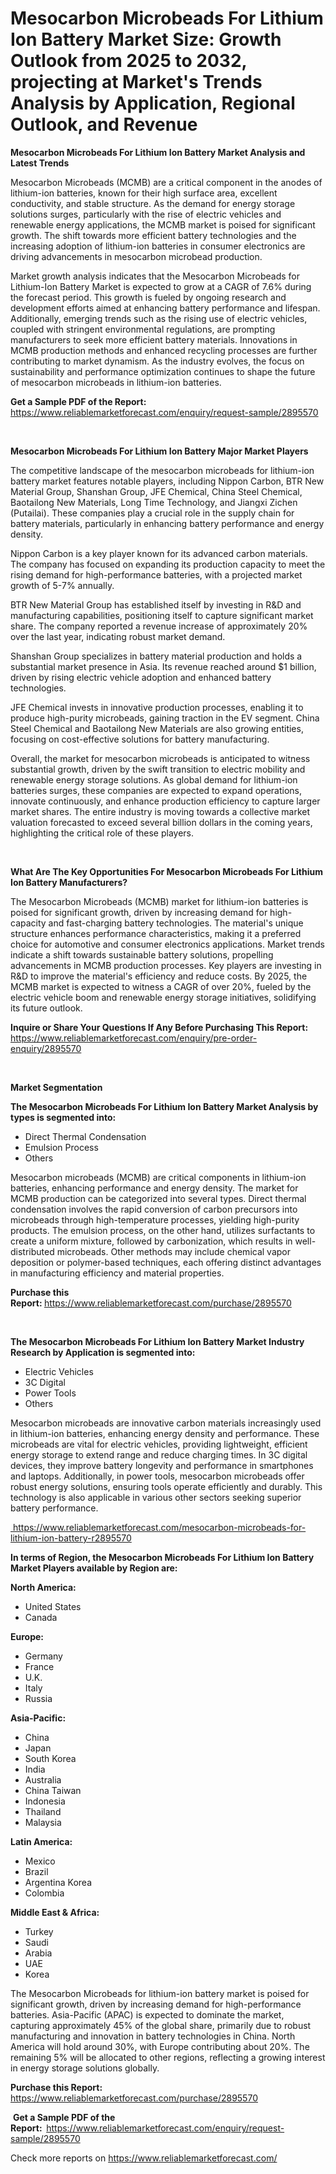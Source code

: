 <p><h1>Mesocarbon Microbeads For Lithium Ion Battery Market Size: Growth Outlook from 2025 to 2032, projecting at Market's Trends Analysis by Application, Regional Outlook, and Revenue</h1></p><p><strong>Mesocarbon Microbeads For Lithium Ion Battery Market Analysis and Latest Trends</strong></p>
<p><p>Mesocarbon Microbeads (MCMB) are a critical component in the anodes of lithium-ion batteries, known for their high surface area, excellent conductivity, and stable structure. As the demand for energy storage solutions surges, particularly with the rise of electric vehicles and renewable energy applications, the MCMB market is poised for significant growth. The shift towards more efficient battery technologies and the increasing adoption of lithium-ion batteries in consumer electronics are driving advancements in mesocarbon microbead production.</p><p>Market growth analysis indicates that the Mesocarbon Microbeads for Lithium-Ion Battery Market is expected to grow at a CAGR of 7.6% during the forecast period. This growth is fueled by ongoing research and development efforts aimed at enhancing battery performance and lifespan. Additionally, emerging trends such as the rising use of electric vehicles, coupled with stringent environmental regulations, are prompting manufacturers to seek more efficient battery materials. Innovations in MCMB production methods and enhanced recycling processes are further contributing to market dynamism. As the industry evolves, the focus on sustainability and performance optimization continues to shape the future of mesocarbon microbeads in lithium-ion batteries.</p></p>
<p><strong>Get a Sample PDF of the Report:&nbsp;</strong> <a href="https://www.reliablemarketforecast.com/enquiry/request-sample/2895570?utm_campaign=3499&utm_medium=2&utm_source=Github&utm_content=ia&utm_term=15032025&utm_id=mesocarbon-microbeads-for-lithium-ion-battery">https://www.reliablemarketforecast.com/enquiry/request-sample/2895570</a></p>
<p>&nbsp;</p>
<p><strong>Mesocarbon Microbeads For Lithium Ion Battery Major Market Players</strong></p>
<p><p>The competitive landscape of the mesocarbon microbeads for lithium-ion battery market features notable players, including Nippon Carbon, BTR New Material Group, Shanshan Group, JFE Chemical, China Steel Chemical, Baotailong New Materials, Long Time Technology, and Jiangxi Zichen (Putailai). These companies play a crucial role in the supply chain for battery materials, particularly in enhancing battery performance and energy density.</p><p>Nippon Carbon is a key player known for its advanced carbon materials. The company has focused on expanding its production capacity to meet the rising demand for high-performance batteries, with a projected market growth of 5-7% annually.</p><p>BTR New Material Group has established itself by investing in R&D and manufacturing capabilities, positioning itself to capture significant market share. The company reported a revenue increase of approximately 20% over the last year, indicating robust market demand.</p><p>Shanshan Group specializes in battery material production and holds a substantial market presence in Asia. Its revenue reached around $1 billion, driven by rising electric vehicle adoption and enhanced battery technologies.</p><p>JFE Chemical invests in innovative production processes, enabling it to produce high-purity microbeads, gaining traction in the EV segment. China Steel Chemical and Baotailong New Materials are also growing entities, focusing on cost-effective solutions for battery manufacturing.</p><p>Overall, the market for mesocarbon microbeads is anticipated to witness substantial growth, driven by the swift transition to electric mobility and renewable energy storage solutions. As global demand for lithium-ion batteries surges, these companies are expected to expand operations, innovate continuously, and enhance production efficiency to capture larger market shares. The entire industry is moving towards a collective market valuation forecasted to exceed several billion dollars in the coming years, highlighting the critical role of these players.</p></p>
<p>&nbsp;</p>
<p><strong>What Are The Key Opportunities For Mesocarbon Microbeads For Lithium Ion Battery Manufacturers?</strong></p>
<p><p>The Mesocarbon Microbeads (MCMB) market for lithium-ion batteries is poised for significant growth, driven by increasing demand for high-capacity and fast-charging battery technologies. The material's unique structure enhances performance characteristics, making it a preferred choice for automotive and consumer electronics applications. Market trends indicate a shift towards sustainable battery solutions, propelling advancements in MCMB production processes. Key players are investing in R&D to improve the material's efficiency and reduce costs. By 2025, the MCMB market is expected to witness a CAGR of over 20%, fueled by the electric vehicle boom and renewable energy storage initiatives, solidifying its future outlook.</p></p>
<p><strong>Inquire or Share Your Questions If Any Before Purchasing This Report:</strong> <a href="https://www.reliablemarketforecast.com/enquiry/pre-order-enquiry/2895570?utm_campaign=3499&utm_medium=2&utm_source=Github&utm_content=ia&utm_term=15032025&utm_id=mesocarbon-microbeads-for-lithium-ion-battery">https://www.reliablemarketforecast.com/enquiry/pre-order-enquiry/2895570</a></p>
<p>&nbsp;</p>
<p><strong>Market Segmentation</strong></p>
<p><strong>The Mesocarbon Microbeads For Lithium Ion Battery Market Analysis by types is segmented into:</strong></p>
<p><ul><li>Direct Thermal Condensation</li><li>Emulsion Process</li><li>Others</li></ul></p>
<p><p>Mesocarbon microbeads (MCMB) are critical components in lithium-ion batteries, enhancing performance and energy density. The market for MCMB production can be categorized into several types. Direct thermal condensation involves the rapid conversion of carbon precursors into microbeads through high-temperature processes, yielding high-purity products. The emulsion process, on the other hand, utilizes surfactants to create a uniform mixture, followed by carbonization, which results in well-distributed microbeads. Other methods may include chemical vapor deposition or polymer-based techniques, each offering distinct advantages in manufacturing efficiency and material properties.</p></p>
<p><strong>Purchase this Report:&nbsp;</strong><a href="https://www.reliablemarketforecast.com/purchase/2895570?utm_campaign=3499&utm_medium=2&utm_source=Github&utm_content=ia&utm_term=15032025&utm_id=mesocarbon-microbeads-for-lithium-ion-battery">https://www.reliablemarketforecast.com/purchase/2895570</a></p>
<p>&nbsp;</p>
<p><strong>The Mesocarbon Microbeads For Lithium Ion Battery Market Industry Research by Application is segmented into:</strong></p>
<p><ul><li>Electric Vehicles</li><li>3C Digital</li><li>Power Tools</li><li>Others</li></ul></p>
<p><p>Mesocarbon microbeads are innovative carbon materials increasingly used in lithium-ion batteries, enhancing energy density and performance. These microbeads are vital for electric vehicles, providing lightweight, efficient energy storage to extend range and reduce charging times. In 3C digital devices, they improve battery longevity and performance in smartphones and laptops. Additionally, in power tools, mesocarbon microbeads offer robust energy solutions, ensuring tools operate efficiently and durably. This technology is also applicable in various other sectors seeking superior battery performance.</p></p>
<p><a href="https://www.reliablemarketforecast.com/mesocarbon-microbeads-for-lithium-ion-battery-r2895570?utm_campaign=3499&utm_medium=2&utm_source=Github&utm_content=ia&utm_term=15032025&utm_id=mesocarbon-microbeads-for-lithium-ion-battery">&nbsp;https://www.reliablemarketforecast.com/mesocarbon-microbeads-for-lithium-ion-battery-r2895570</a></p>
<p><strong>In terms of Region, the Mesocarbon Microbeads For Lithium Ion Battery Market Players available by Region are:</strong></p>
<p>
    <p> <strong> North America: </strong>
        <ul>
            <li>United States</li>
            <li>Canada</li>
        </ul>
        </p> 
    <p> <strong> Europe: </strong>
        <ul>
            <li>Germany</li>
            <li>France</li>
            <li>U.K.</li>
            <li>Italy</li>
            <li>Russia</li>
        </ul>
        </p> 
    <p> <strong> Asia-Pacific: </strong>
        <ul>
            <li>China</li>
            <li>Japan</li>
            <li>South Korea</li>
            <li>India</li>
            <li>Australia</li>
            <li>China Taiwan</li>
            <li>Indonesia</li>
            <li>Thailand</li>
            <li>Malaysia</li>
        </ul>
        </p> 
    <p> <strong> Latin America: </strong>
        <ul>
            <li>Mexico</li>
            <li>Brazil</li>
            <li>Argentina Korea</li>
            <li>Colombia</li>
        </ul>
        </p> 
    <p> <strong> Middle East & Africa: </strong>
        <ul>
            <li>Turkey</li>
            <li>Saudi</li>
            <li>Arabia</li>
            <li>UAE</li>
            <li>Korea</li>
        </ul>
    </p>
    </p>
<p><p>The Mesocarbon Microbeads for lithium-ion battery market is poised for significant growth, driven by increasing demand for high-performance batteries. Asia-Pacific (APAC) is expected to dominate the market, capturing approximately 45% of the global share, primarily due to robust manufacturing and innovation in battery technologies in China. North America will hold around 30%, with Europe contributing about 20%. The remaining 5% will be allocated to other regions, reflecting a growing interest in energy storage solutions globally.</p></p>
<p><strong>Purchase this Report: </strong><a href="https://www.reliablemarketforecast.com/purchase/2895570?utm_campaign=3499&utm_medium=2&utm_source=Github&utm_content=ia&utm_term=15032025&utm_id=mesocarbon-microbeads-for-lithium-ion-battery">https://www.reliablemarketforecast.com/purchase/2895570</a></p>
<p>&nbsp;<strong>Get a Sample PDF of the Report:&nbsp;&nbsp;</strong><a href="https://www.reliablemarketforecast.com/enquiry/request-sample/2895570?utm_campaign=3499&utm_medium=2&utm_source=Github&utm_content=ia&utm_term=15032025&utm_id=mesocarbon-microbeads-for-lithium-ion-battery">https://www.reliablemarketforecast.com/enquiry/request-sample/2895570</a></p>
<p><strong></strong></p>
<p>Check more reports on <a href="https://www.reliablemarketforecast.com/?utm_campaign=3499&utm_medium=2&utm_source=Github&utm_content=ia&utm_term=15032025&utm_id=mesocarbon-microbeads-for-lithium-ion-battery">https://www.reliablemarketforecast.com/</a></p>
